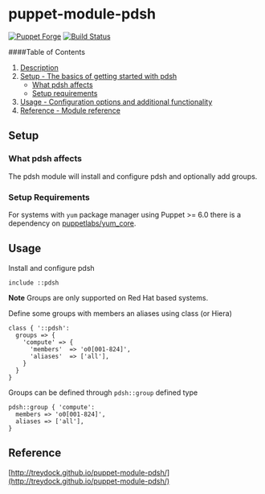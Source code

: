 # puppet-module-pdsh

[![Puppet Forge](http://img.shields.io/puppetforge/v/treydock/pdsh.svg)](https://forge.puppetlabs.com/treydock/pdsh)
[![Build Status](https://travis-ci.org/treydock/puppet-module-pdsh.png)](https://travis-ci.org/treydock/puppet-module-pdsh)

####Table of Contents

1. [Description](#description)
2. [Setup - The basics of getting started with pdsh](#setup)
    * [What pdsh affects](#what-pdsh-affects)
    * [Setup requirements](#setup-requirements)
3. [Usage - Configuration options and additional functionality](#usage)
4. [Reference - Module reference](#reference)


## Setup

### What pdsh affects

The pdsh module will install and configure pdsh and optionally add groups.

### Setup Requirements

For systems with `yum` package manager using Puppet >= 6.0 there is a dependency on [puppetlabs/yum_core](https://forge.puppet.com/puppetlabs/yum_core).

## Usage

Install and configure pdsh

```puppet
include ::pdsh
```

**Note** Groups are only supported on Red Hat based systems.

Define some groups with members an aliases using class (or Hiera)

```puppet
class { '::pdsh':
  groups => {
    'compute' => {
      'members'  => 'o0[001-824]',
      'aliases'  => ['all'],
    }
  }
}
```

Groups can be defined through `pdsh::group` defined type

```puppet
pdsh::group { 'compute':
  members => 'o0[001-824]',
  aliases => ['all'],
}
```

## Reference

[http://treydock.github.io/puppet-module-pdsh/](http://treydock.github.io/puppet-module-pdsh/)
